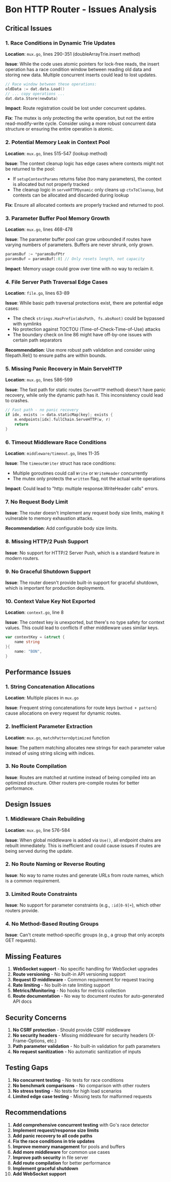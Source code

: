 # Bon HTTP Router - Issues Analysis

## Critical Issues

### 1. Race Conditions in Dynamic Trie Updates

**Location**: `mux.go`, lines 290-351 (doubleArrayTrie.insert method)

**Issue**: While the code uses atomic pointers for lock-free reads, the insert operation has a race condition window between reading old data and storing new data. Multiple concurrent inserts could lead to lost updates.

```go
// Race window between these operations:
oldData := dat.data.Load()
// ... copy operations ...
dat.data.Store(newData)
```

**Impact**: Route registration could be lost under concurrent updates.

**Fix**: The mutex is only protecting the write operation, but not the entire read-modify-write cycle. Consider using a more robust concurrent data structure or ensuring the entire operation is atomic.

### 2. Potential Memory Leak in Context Pool

**Location**: `mux.go`, lines 515-547 (lookup method)

**Issue**: The context cleanup logic has edge cases where contexts might not be returned to the pool:
- If `setupContextParams` returns false (too many parameters), the context is allocated but not properly tracked
- The cleanup logic in `serveHTTPDynamic` only cleans up `ctxToCleanup`, but contexts can be allocated and discarded during lookup

**Fix**: Ensure all allocated contexts are properly tracked and returned to pool.

### 3. Parameter Buffer Pool Memory Growth

**Location**: `mux.go`, lines 468-478

**Issue**: The parameter buffer pool can grow unbounded if routes have varying numbers of parameters. Buffers are never shrunk, only grown.

```go
paramsBuf := *paramsBufPtr
paramsBuf = paramsBuf[:0] // Only resets length, not capacity
```

**Impact**: Memory usage could grow over time with no way to reclaim it.

### 4. File Server Path Traversal Edge Cases

**Location**: `file.go`, lines 63-89

**Issue**: While basic path traversal protections exist, there are potential edge cases:
- The check `strings.HasPrefix(absPath, fs.absRoot)` could be bypassed with symlinks
- No protection against TOCTOU (Time-of-Check-Time-of-Use) attacks
- The boundary check on line 86 might have off-by-one issues with certain path separators

**Recommendation**: Use more robust path validation and consider using filepath.Rel() to ensure paths are within bounds.

### 5. Missing Panic Recovery in Main ServeHTTP

**Location**: `mux.go`, lines 586-599

**Issue**: The fast path for static routes (`ServeHTTP` method) doesn't have panic recovery, while only the dynamic path has it. This inconsistency could lead to crashes.

```go
// Fast path - no panic recovery
if idx, exists := data.staticMap[key]; exists {
    m.endpoints[idx].fullChain.ServeHTTP(w, r)
    return
}
```

### 6. Timeout Middleware Race Conditions

**Location**: `middleware/timeout.go`, lines 11-35

**Issue**: The `timeoutWriter` struct has race conditions:
- Multiple goroutines could call `Write` or `WriteHeader` concurrently
- The mutex only protects the `written` flag, not the actual write operations

**Impact**: Could lead to "http: multiple response.WriteHeader calls" errors.

### 7. No Request Body Limit

**Issue**: The router doesn't implement any request body size limits, making it vulnerable to memory exhaustion attacks.

**Recommendation**: Add configurable body size limits.

### 8. Missing HTTP/2 Push Support

**Issue**: No support for HTTP/2 Server Push, which is a standard feature in modern routers.

### 9. No Graceful Shutdown Support

**Issue**: The router doesn't provide built-in support for graceful shutdown, which is important for production deployments.

### 10. Context Value Key Not Exported

**Location**: `context.go`, line 8

**Issue**: The context key is unexported, but there's no type safety for context values. This could lead to conflicts if other middleware uses similar keys.

```go
var contextKey = &struct {
    name string
}{
    name: "BON",
}
```

## Performance Issues

### 1. String Concatenation Allocations

**Location**: Multiple places in `mux.go`

**Issue**: Frequent string concatenations for route keys (`method + pattern`) cause allocations on every request for dynamic routes.

### 2. Inefficient Parameter Extraction

**Location**: `mux.go`, `matchPatternOptimized` function

**Issue**: The pattern matching allocates new strings for each parameter value instead of using string slicing with indices.

### 3. No Route Compilation

**Issue**: Routes are matched at runtime instead of being compiled into an optimized structure. Other routers pre-compile routes for better performance.

## Design Issues

### 1. Middleware Chain Rebuilding

**Location**: `mux.go`, line 576-584

**Issue**: When global middleware is added via `Use()`, all endpoint chains are rebuilt immediately. This is inefficient and could cause issues if routes are being served during the update.

### 2. No Route Naming or Reverse Routing

**Issue**: No way to name routes and generate URLs from route names, which is a common requirement.

### 3. Limited Route Constraints

**Issue**: No support for parameter constraints (e.g., `:id[0-9]+`), which other routers provide.

### 4. No Method-Based Routing Groups

**Issue**: Can't create method-specific groups (e.g., a group that only accepts GET requests).

## Missing Features

1. **WebSocket support** - No specific handling for WebSocket upgrades
2. **Route versioning** - No built-in API versioning support
3. **Request ID middleware** - Common requirement for request tracing
4. **Rate limiting** - No built-in rate limiting support
5. **Metrics/Monitoring** - No hooks for metrics collection
6. **Route documentation** - No way to document routes for auto-generated API docs

## Security Concerns

1. **No CSRF protection** - Should provide CSRF middleware
2. **No security headers** - Missing middleware for security headers (X-Frame-Options, etc.)
3. **Path parameter validation** - No built-in validation for path parameters
4. **No request sanitization** - No automatic sanitization of inputs

## Testing Gaps

1. **No concurrent testing** - No tests for race conditions
2. **No benchmark comparisons** - No comparison with other routers
3. **No stress testing** - No tests for high load scenarios
4. **Limited edge case testing** - Missing tests for malformed requests

## Recommendations

1. **Add comprehensive concurrent testing** with Go's race detector
2. **Implement request/response size limits**
3. **Add panic recovery to all code paths**
4. **Fix the race conditions in trie updates**
5. **Improve memory management** for pools and buffers
6. **Add more middleware** for common use cases
7. **Improve path security** in file server
8. **Add route compilation** for better performance
9. **Implement graceful shutdown**
10. **Add WebSocket support**